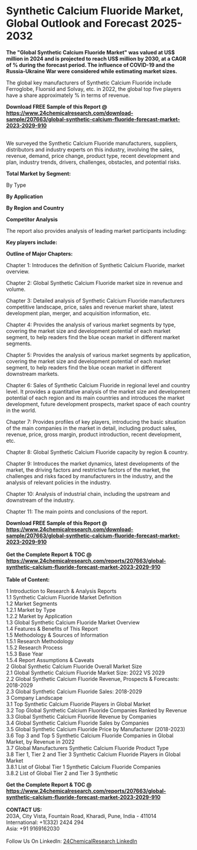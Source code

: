<h1>Synthetic Calcium Fluoride Market, Global Outlook and Forecast 2025-2032</h1><p><strong>The "Global Synthetic Calcium Fluoride Market" was valued at US$ million in 2024 and is projected to reach US$ million by 2030, at a CAGR of % during the forecast period. The influence of COVID-19 and the Russia-Ukraine War were considered while estimating market sizes.</strong></p><p>
</p><p>The global key manufacturers of Synthetic Calcium Fluoride include Ferroglobe, Fluorsid and Solvay, etc. in 2022, the global top five players have a share approximately % in terms of revenue.</p><div><b>Download FREE Sample of this Report @ 
            <a href="https://www.24chemicalresearch.com/download-sample/207663/global-synthetic-calcium-fluoride-forecast-market-2023-2029-910">
            https://www.24chemicalresearch.com/download-sample/207663/global-synthetic-calcium-fluoride-forecast-market-2023-2029-910</a></b></div><br><p>
</p><p>We surveyed the Synthetic Calcium Fluoride manufacturers, suppliers, distributors and industry experts on this industry, involving the sales, revenue, demand, price change, product type, recent development and plan, industry trends, drivers, challenges, obstacles, and potential risks.</p><p>
</p><p><strong>Total Market by Segment:</strong></p><p>
By Type</p><p>
</p><p>
</p><p><strong>By Application</strong></p><p>
</p><p>
</p><p><strong>By Region and Country</strong></p><p>
</p><p>
</p><p><strong>Competitor Analysis</strong></p><p>
The report also provides analysis of leading market participants including:</p><p>
</p><p>
</p><p><strong>Key players include:</strong></p><p>
</p><p>
</p><p><strong>Outline of Major Chapters:</strong></p><p>
Chapter 1: Introduces the definition of Synthetic Calcium Fluoride, market overview.</p><p>
Chapter 2: Global Synthetic Calcium Fluoride market size in revenue and volume.</p><p>
Chapter 3: Detailed analysis of Synthetic Calcium Fluoride manufacturers competitive landscape, price, sales and revenue market share, latest development plan, merger, and acquisition information, etc.</p><p>
Chapter 4: Provides the analysis of various market segments by type, covering the market size and development potential of each market segment, to help readers find the blue ocean market in different market segments.</p><p>
Chapter 5: Provides the analysis of various market segments by application, covering the market size and development potential of each market segment, to help readers find the blue ocean market in different downstream markets.</p><p>
Chapter 6: Sales of Synthetic Calcium Fluoride in regional level and country level. It provides a quantitative analysis of the market size and development potential of each region and its main countries and introduces the market development, future development prospects, market space of each country in the world.</p><p>
Chapter 7: Provides profiles of key players, introducing the basic situation of the main companies in the market in detail, including product sales, revenue, price, gross margin, product introduction, recent development, etc.</p><p>
Chapter 8: Global Synthetic Calcium Fluoride capacity by region &amp; country.</p><p>
Chapter 9: Introduces the market dynamics, latest developments of the market, the driving factors and restrictive factors of the market, the challenges and risks faced by manufacturers in the industry, and the analysis of relevant policies in the industry.</p><p>
Chapter 10: Analysis of industrial chain, including the upstream and downstream of the industry.</p><p>
Chapter 11: The main points and conclusions of the report.</p><div><b>Download FREE Sample of this Report @ 
            <a href="https://www.24chemicalresearch.com/download-sample/207663/global-synthetic-calcium-fluoride-forecast-market-2023-2029-910">
            https://www.24chemicalresearch.com/download-sample/207663/global-synthetic-calcium-fluoride-forecast-market-2023-2029-910</a></b></div><br><div><b>Get the Complete Report & TOC @ 
            <a href="https://www.24chemicalresearch.com/reports/207663/global-synthetic-calcium-fluoride-forecast-market-2023-2029-910">
            https://www.24chemicalresearch.com/reports/207663/global-synthetic-calcium-fluoride-forecast-market-2023-2029-910</a></b></div><br>
            <b>Table of Content:</b><p>1 Introduction to Research & Analysis Reports<br />
    1.1 Synthetic Calcium Fluoride Market Definition<br />
    1.2 Market Segments<br />
        1.2.1 Market by Type<br />
        1.2.2 Market by Application<br />
    1.3 Global Synthetic Calcium Fluoride Market Overview<br />
    1.4 Features & Benefits of This Report<br />
    1.5 Methodology & Sources of Information<br />
        1.5.1 Research Methodology<br />
        1.5.2 Research Process<br />
        1.5.3 Base Year<br />
        1.5.4 Report Assumptions & Caveats<br />
2 Global Synthetic Calcium Fluoride Overall Market Size<br />
    2.1 Global Synthetic Calcium Fluoride Market Size: 2022 VS 2029<br />
    2.2 Global Synthetic Calcium Fluoride Revenue, Prospects & Forecasts: 2018-2029<br />
    2.3 Global Synthetic Calcium Fluoride Sales: 2018-2029<br />
3 Company Landscape<br />
    3.1 Top Synthetic Calcium Fluoride Players in Global Market<br />
    3.2 Top Global Synthetic Calcium Fluoride Companies Ranked by Revenue<br />
    3.3 Global Synthetic Calcium Fluoride Revenue by Companies<br />
    3.4 Global Synthetic Calcium Fluoride Sales by Companies<br />
    3.5 Global Synthetic Calcium Fluoride Price by Manufacturer (2018-2023)<br />
    3.6 Top 3 and Top 5 Synthetic Calcium Fluoride Companies in Global Market, by Revenue in 2022<br />
    3.7 Global Manufacturers Synthetic Calcium Fluoride Product Type<br />
    3.8 Tier 1, Tier 2 and Tier 3 Synthetic Calcium Fluoride Players in Global Market<br />
        3.8.1 List of Global Tier 1 Synthetic Calcium Fluoride Companies<br />
        3.8.2 List of Global Tier 2 and Tier 3 Synthetic</p><div><b>Get the Complete Report & TOC @ 
            <a href="https://www.24chemicalresearch.com/reports/207663/global-synthetic-calcium-fluoride-forecast-market-2023-2029-910">
            https://www.24chemicalresearch.com/reports/207663/global-synthetic-calcium-fluoride-forecast-market-2023-2029-910</a></b></div><br><b>CONTACT US:</b><br>
            203A, City Vista, Fountain Road, Kharadi, Pune, India - 411014<br>
            International: +1(332) 2424 294<br>
            Asia: +91 9169162030 <br><br>
            Follow Us On LinkedIn: <a href="https://www.linkedin.com/company/24chemicalresearch/">24ChemicalResearch LinkedIn</a>